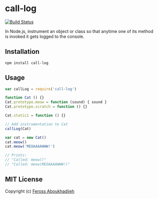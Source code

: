 call-log
==========

[![Build Status](https://travis-ci.org/feross/call-log.png?branch=master)](https://travis-ci.org/feross/call-log)

In Node.js, instrument an object or class so that anytime one of its method is invoked it gets logged to the console.

## Installation

`npm install call-log`

## Usage

```js
var callLog = require('call-log')

function Cat () {}
Cat.prototype.meow = function (sound) { sound }
Cat.prototype.scratch = function () {}

Cat.static1 = function () {}

// Add instrumentation to Cat
callLog(Cat)

var cat = new Cat()
cat.meow()
cat.meow('MEOAAAAWWW!')

// Prints:
// "Called: meow()"
// "Called: meow(MEOAAAAWWW!)"

```

## MIT License

Copyright (c) [Feross Aboukhadijeh](http://feross.org)